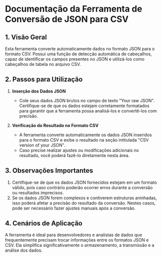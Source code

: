 # Documentação da Ferramenta de Conversão de JSON para CSV

## 1. Visão Geral

Esta ferramenta converte automaticamente dados no formato JSON para o formato CSV. Possui uma função de detecção automática de cabeçalhos, capaz de identificar os campos presentes no JSON e utilizá-los como cabeçalhos de tabela no arquivo CSV.

## 2. Passos para Utilização

1. **Inserção dos Dados JSON**
   * Cole seus dados JSON brutos no campo de texto "Your raw JSON". Certifique-se de que os dados estejam corretamente formatados para garantir que a ferramenta possa analisá-los e convertê-los com precisão.

2. **Verificação do Resultado no Formato CSV**
   * A ferramenta converte automaticamente os dados JSON inseridos para o formato CSV e exibe o resultado na seção intitulada "CSV version of your JSON".
   * Caso precise realizar ajustes ou modificações adicionais no resultado, você poderá fazê-lo diretamente nesta área.

## 3. Observações Importantes

1. Certifique-se de que os dados JSON fornecidos estejam em um formato válido, pois caso contrário poderão ocorrer erros durante a conversão ou resultados imprecisos.
2. Se os dados JSON forem complexos e contiverem estruturas aninhadas, isso poderá afetar a precisão do resultado da conversão. Nestes casos, pode ser necessário fazer ajustes manuais após a conversão.

## 4. Cenários de Aplicação

A ferramenta é ideal para desenvolvedores e analistas de dados que frequentemente precisam trocar informações entre os formatos JSON e CSV. Ela simplifica significativamente o armazenamento, a transmissão e a análise dos dados.